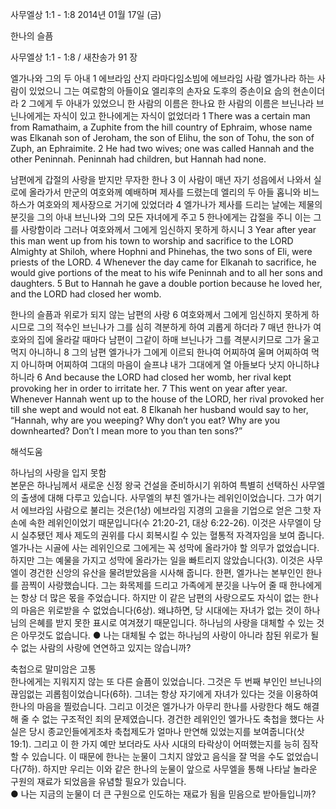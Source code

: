 사무엘상 1:1 - 1:8 
2014년 01월 17일 (금)

한나의 슬픔



사무엘상 1:1 - 1:8 / 새찬송가 91 장


엘가나와 그의 두 아내
1 에브라임 산지 라마다임소빔에 에브라임 사람 엘가나라 하는 사람이 있었으니 그는 여로함의 아들이요 엘리후의 손자요 도후의 증손이요 숩의 현손이더라 2 그에게 두 아내가 있었으니 한 사람의 이름은 한나요 한 사람의 이름은 브닌나라 브닌나에게는 자식이 있고 한나에게는 자식이 없었더라
1 There was a certain man from Ramathaim, a Zuphite from the hill country of Ephraim, whose name was Elkanah son of Jeroham, the son of Elihu, the son of Tohu, the son of Zuph, an Ephraimite. 2 He had two wives; one was called Hannah and the other Peninnah. Peninnah had children, but Hannah had none.  

남편에게 갑절의 사랑을 받지만 무자한 한나
3 이 사람이 매년 자기 성읍에서 나와서 실로에 올라가서 만군의 여호와께 예배하며 제사를 드렸는데 엘리의 두 아들 홉니와 비느하스가 여호와의 제사장으로 거기에 있었더라 4 엘가나가 제사를 드리는 날에는 제물의 분깃을 그의 아내 브닌나와 그의 모든 자녀에게 주고 5 한나에게는 갑절을 주니 이는 그를 사랑함이라 그러나 여호와께서 그에게 임신하지 못하게 하시니
3 Year after year this man went up from his town to worship and sacrifice to the LORD Almighty at Shiloh, where Hophni and Phinehas, the two sons of Eli, were priests of the LORD. 4 Whenever the day came for Elkanah to sacrifice, he would give portions of the meat to his wife Peninnah and to all her sons and daughters. 5 But to Hannah he gave a double portion because he loved her, and the LORD had closed her womb.   

한나의 슬픔과 위로가 되지 않는 남편의 사랑
6 여호와께서 그에게 임신하지 못하게 하시므로 그의 적수인 브닌나가 그를 심히 격분하게 하여 괴롭게 하더라 7 매년 한나가 여호와의 집에 올라갈 때마다 남편이 그같이 하매 브닌나가 그를 격분시키므로 그가 울고 먹지 아니하니 8 그의 남편 엘가나가 그에게 이르되 한나여 어찌하여 울며 어찌하여 먹지 아니하며 어찌하여 그대의 마음이 슬프냐 내가 그대에게 열 아들보다 낫지 아니하냐 하니라
6 And because the LORD had closed her womb, her rival kept provoking her in order to irritate her. 7 This went on year after year. Whenever Hannah went up to the house of the LORD, her rival provoked her till she wept and would not eat. 8 Elkanah her husband would say to her, “Hannah, why are you weeping? Why don’t you eat? Why are you downhearted? Don’t I mean more to you than ten sons?”

해석도움





하나님의 사랑을 입지 못함  
본문은 하나님께서 새로운 신정 왕국 건설을 준비하시기 위하여 특별히 선택하신 사무엘의 출생에 대해 다루고 있습니다. 사무엘의 부친 엘가나는 레위인이었습니다. 그가 여기서 에브라임 사람으로 불리는 것은(1상) 에브라임 지경의 고을을 기업으로 얻은 그핫 자손에 속한 레위인이었기 때문입니다(수 21:20-21, 대상 6:22-26). 이것은 사무엘이 당시 실추됐던 제사 제도의 권위를 다시 회복시킬 수 있는 혈통적 자격자임을 보여 줍니다. 엘가나는 시골에 사는 레위인으로 그에게는 꼭 성막에 올라가야 할 의무가 없었습니다. 하지만 그는 예물을 가지고 성막에 올라가는 일을 빠트리지 않았습니다(3). 이것은 사무엘이 경건한 신앙의 유산을 물려받았음을 시사해 줍니다. 한편, 엘가나는 본부인인 한나를 끔찍이 사랑했습니다. 그는 화목제를 드리고 가족에게 분깃을 나누어 줄 때 한나에게는 항상 더 많은 몫을 주었습니다. 하지만 이 같은 남편의 사랑으로도 자식이 없는 한나의 마음은 위로받을 수 없었습니다(6상). 왜냐하면, 당 시대에는 자녀가 없는 것이 하나님의 은혜를 받지 못한 표시로 여겨졌기 때문입니다. 하나님의 사랑을 대체할 수 있는 것은 아무것도 없습니다. 
● 나는 대체될 수 없는 하나님의 사랑이 아니라 참된 위로가 될 수 없는 사람의 사랑에 연연하고 있지는 않습니까? 

축첩으로 말미암은 고통  
한나에게는 지워지지 않는 또 다른 슬픔이 있었습니다. 그것은 두 번째 부인인 브닌나의 끊임없는 괴롭힘이었습니다(6하). 그녀는 항상 자기에게 자녀가 있다는 것을 이용하여 한나의 마음을 찔렀습니다. 그리고 이것은 엘가나가 아무리 한나를 사랑한다 해도 해결해 줄 수 없는 구조적인 죄의 문제였습니다. 경건한 레위인인 엘가나도 축첩을 했다는 사실은 당시 종교인들에게조차 축첩제도가 얼마나 만연해 있었는지를 보여줍니다(삿 19:1). 그리고 이 한 가지 예만 보더라도 사사 시대의 타락상이 어떠했는지를 능히 짐작할 수 있습니다. 이 때문에 한나는 눈물이 그치지 않았고 음식을 잘 먹을 수도 없었습니다(7하). 하지만 우리는 이와 같은 한나의 눈물이 앞으로 사무엘을 통해 나타날 놀라운 구원의 재료가 되었음을 유념할 필요가 있습니다.  
● 나는 지금의 눈물이 더 큰 구원으로 인도하는 재료가 됨을 믿음으로 받아들입니까?